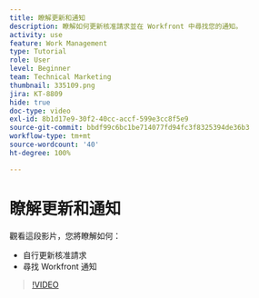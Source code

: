```yaml
---
title: 瞭解更新和通知
description: 瞭解如何更新核准請求並在 Workfront 中尋找您的通知。
activity: use
feature: Work Management
type: Tutorial
role: User
level: Beginner
team: Technical Marketing
thumbnail: 335109.png
jira: KT-8809
hide: true
doc-type: video
exl-id: 8b1d17e9-30f2-40cc-accf-599e3cc8f5e9
source-git-commit: bbdf99c6bc1be714077fd94fc3f8325394de36b3
workflow-type: tm+mt
source-wordcount: '40'
ht-degree: 100%

---
```


# 瞭解更新和通知

觀看這段影片，您將瞭解如何：

* 自行更新核准請求
* 尋找 Workfront 通知

>[!VIDEO](https://video.tv.adobe.com/v/3440158/?quality=12&learn=on&enablevpops=1&captions=chi_hant)

<!--
learn more URLS
Tag others on updates
Update work
-->
